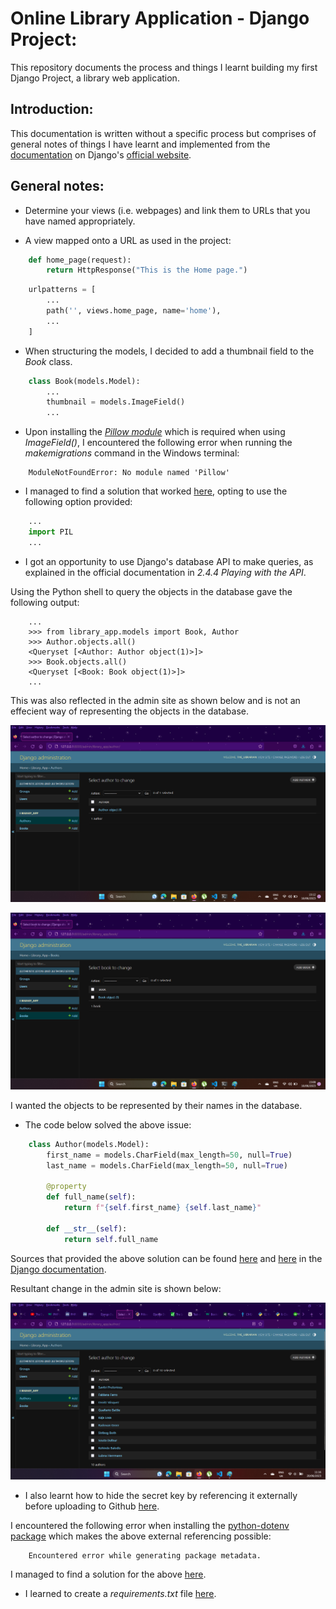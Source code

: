 # Online Library Application - Django Project:
This repository documents the process and things I learnt building my first Django Project, a library web application.

## Introduction:
This documentation is written without a specific process but comprises of general notes of things I have learnt and implemented from the [documentation](https://docs.djangoproject.com/en/4.2/) on Django's [official website](https://www.djangoproject.com/).

## General notes:
- Determine your views (i.e. webpages) and link them to URLs that you have named appropriately.

- A view mapped onto a URL as used in the project:
```python
    def home_page(request):
        return HttpResponse("This is the Home page.")
```

```python
    urlpatterns = [
        ...
        path('', views.home_page, name='home'),
        ...
    ]
```

- When structuring the models, I decided to add a thumbnail field to the *Book* class.
```python
    class Book(models.Model):
        ...
        thumbnail = models.ImageField()
        ...
```
- Upon installing the [*Pillow module*](https://pillow.readthedocs.io/en/latest/) which is required when using *ImageField()*, I encountered the following error when running the *makemigrations* command in the Windows terminal:
```
    ModuleNotFoundError: No module named 'Pillow'
```
- I managed to find a solution that worked [here](https://stackoverflow.com/questions/23834663/pillow-installed-but-getting-no-module-named-pillow-when-importing), opting to use the following option provided:
```python
    ...
    import PIL
    ...
```

- I got an opportunity to use Django's database API to make queries, as explained in the official documentation in *2.4.4 Playing with the API*.

Using the Python shell to query the objects in the database gave the following output:
```
    ...
    >>> from library_app.models import Book, Author
    >>> Author.objects.all()
    <Queryset [<Author: Author object(1)>]>
    >>> Book.objects.all()
    <Queryset [<Book: Book object(1)>]>
    ...
```
This was also reflected in the admin site as shown below and is not an effecient way of representing the objects in the database.

![Author object representation in the admin site.](https://github.com/nadupoy/Library-Web-Application/blob/main/images_documentation/author_object.png?raw=true "Author object representation in the admin site.")

![Book object representation in the admin site.](https://github.com/nadupoy/Library-Web-Application/blob/main/images_documentation/book_object.png?raw=true "Book object representation in the admin site.")

I wanted the objects to be represented by their names in the database.

- The code below solved the above issue:
```python
    class Author(models.Model):
        first_name = models.CharField(max_length=50, null=True)
        last_name = models.CharField(max_length=50, null=True)

        @property
        def full_name(self):
            return f"{self.first_name} {self.last_name}"

        def __str__(self):
            return self.full_name
```
Sources that provided the above solution can be found [here](https://docs.djangoproject.com/en/4.2/topics/db/models/#model-methods) and [here](https://docs.djangoproject.com/en/4.2/ref/models/instances/#django.db.models.Model.__str__) in the [Django documentation](https://docs.djangoproject.com/en/4.2/).

Resultant change in the admin site is shown below:

![Author objects representation by value in the admin site.](https://github.com/nadupoy/Library-Web-Application/blob/main/images_documentation/author_object%2001.png?raw=true "Author objects representation by value in the admin site.")

- I also learnt how to hide the secret key by referencing it  externally before uploading to Github [here](https://dev.to/vladyslavnua/how-to-protect-your-django-secret-and-oauth-keys-53fl).

I encountered the following  error when installing the [python-dotenv package](https://pypi.org/project/python-dotenv/) which makes the above external referencing possible:

```
    Encountered error while generating package metadata.
```
I managed to find a solution for the above [here](https://sebhastian.com/error-metadata-generation-failed/).

- I learned to create a *requirements.txt* file [here](https://www.w3schools.com/django/django_deploy_requirements.php).
